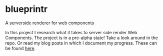 # blueprintr
A serverside renderer for web components

In this project I research what it takes to server side render Web Components. The project is in a pre-alpha state! Take a look around in the repo. Or read my blog posts in which I document my progress. These can be found [here](http://www.petergoes.nl/blog).